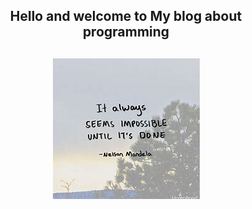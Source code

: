 <div style="text-align: center">

<h2>Hello and welcome to My blog about programming<h2>
 
 
<P></p>
<P></p>


<div align="center">
 
<img src="images/mandera.jpg">





 
